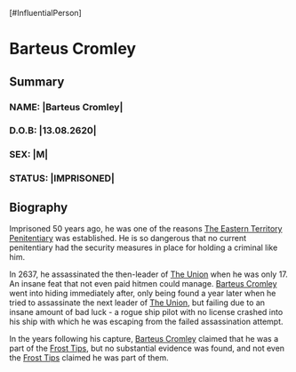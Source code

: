 [#InfluentialPerson]

# Barteus Cromley

## Summary

### NAME: |Barteus Cromley|
### D.O.B: |13.08.2620|
### SEX: |M|
### STATUS: |IMPRISONED|

## Biography

Imprisoned 50 years ago, he was one of the reasons [The Eastern Territory Penitentiary](../Locations/The%20Eastern%20Territory%20Penitentiary.md) was established. He is so dangerous that no current penitentiary had the security measures in place for holding a criminal like him.

In 2637, he assassinated the then-leader of [The Union](../Factions/The%20Union.md) when he was only 17. An insane feat that not even paid hitmen could manage. [Barteus Cromley](Barteus%20Cromley.md) went into hiding immediately after, only being found a year later when he tried to assassinate the next leader of [The Union](../Factions/The%20Union.md), but failing due to an insane amount of bad luck - a rogue ship pilot with no license crashed into his ship with which he was escaping from the failed assassination attempt.

In the years following his capture, [Barteus Cromley](Barteus%20Cromley.md) claimed that he was a part of the [Frost Tips](../Factions/Frost%20Tips.md), but no substantial evidence was found, and not even the [Frost Tips](../Factions/Frost%20Tips.md) claimed he was part of them.